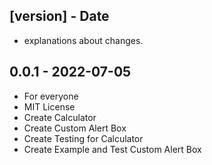 ## [version] - Date

- explanations about changes.

## 0.0.1 - 2022-07-05

- For everyone
- MIT License
- Create Calculator
- Create Custom Alert Box
- Create Testing for Calculator
- Create Example and Test Custom Alert Box
